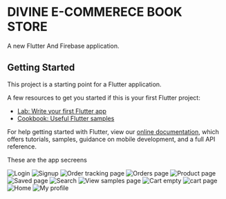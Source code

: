 # DIVINE E-COMMERECE BOOK STORE

A new Flutter And Firebase application.



## Getting Started

This project is a starting point for a Flutter application.

A few resources to get you started if this is your first Flutter project:

- [Lab: Write your first Flutter app](https://flutter.dev/docs/get-started/codelab)
- [Cookbook: Useful Flutter samples](https://flutter.dev/docs/cookbook)

For help getting started with Flutter, view our
[online documentation](https://flutter.dev/docs), which offers tutorials,
samples, guidance on mobile development, and a full API reference.

These are the app secreens 

![Login](https://user-images.githubusercontent.com/72183029/113534847-735b0780-95ef-11eb-95cc-f4e98c36d121.jpg)
![Signup](https://user-images.githubusercontent.com/72183029/113534856-79e97f00-95ef-11eb-8fbb-53804dfbff86.jpg)
![Order tracking page](https://user-images.githubusercontent.com/72183029/113534908-94235d00-95ef-11eb-85d4-e6c3898c560a.jpg)
![Orders page](https://user-images.githubusercontent.com/72183029/113534911-95ed2080-95ef-11eb-9c7d-51de5081ddb0.jpg)
![Product page](https://user-images.githubusercontent.com/72183029/113534912-95ed2080-95ef-11eb-8c38-013847101301.jpg)
![Saved page](https://user-images.githubusercontent.com/72183029/113534913-9685b700-95ef-11eb-8b23-29ec576e4b54.jpg)
![Search](https://user-images.githubusercontent.com/72183029/113534916-971e4d80-95ef-11eb-9165-e126bd50a58d.jpg)
![View samples page](https://user-images.githubusercontent.com/72183029/113534917-971e4d80-95ef-11eb-9bcf-bbadbe7d48eb.jpg)
![Cart empty](https://user-images.githubusercontent.com/72183029/113534918-97b6e400-95ef-11eb-86f0-61b4ac64c8b8.jpg)
![cart page](https://user-images.githubusercontent.com/72183029/113534919-97b6e400-95ef-11eb-9c4b-736b7ebdd952.jpg)
![Home](https://user-images.githubusercontent.com/72183029/113534921-984f7a80-95ef-11eb-933d-99958ea00f97.jpg)
![My profile](https://user-images.githubusercontent.com/72183029/113534922-98e81100-95ef-11eb-820e-f7426033553f.jpg)


